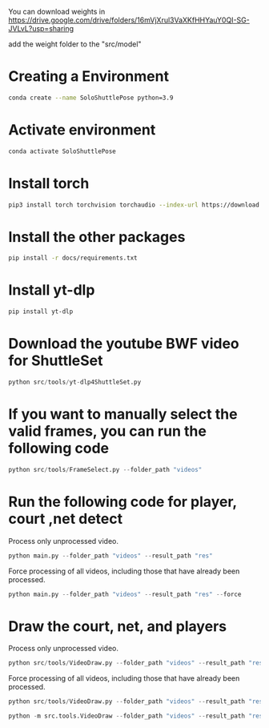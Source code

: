 You can download weights in <https://drive.google.com/drive/folders/16mVjXrul3VaXKfHHYauY0QI-SG-JVLvL?usp=sharing>

add the weight folder to the "src/model"

# Creating a Environment

```bash
conda create --name SoloShuttlePose python=3.9
```

# Activate environment

```bash
conda activate SoloShuttlePose
```

# Install torch

```bash
pip3 install torch torchvision torchaudio --index-url https://download.pytorch.org/whl/cu117
```

# Install the other packages

```bash
pip install -r docs/requirements.txt
```

# Install yt-dlp

```bash
pip install yt-dlp
```

# Download the youtube BWF video for ShuttleSet

```python
python src/tools/yt-dlp4ShuttleSet.py
```

# If you want to manually select the valid frames, you can run the following code

```python
python src/tools/FrameSelect.py --folder_path "videos"
```

# Run the following code for player, court ,net detect

Process only unprocessed video.

```python
python main.py --folder_path "videos" --result_path "res"
```

Force processing of all videos, including those that have already been processed.

```python
python main.py --folder_path "videos" --result_path "res" --force
```

# Draw the court,  net, and players

Process only unprocessed video.

```python
python src/tools/VideoDraw.py --folder_path "videos" --result_path "res" --court --net --players --ball
```

Force processing of all videos, including those that have already been processed.

```python
python src/tools/VideoDraw.py --folder_path "videos" --result_path "res" --force --court --net --players --ball --trajectory
```

```python
python -m src.tools.VideoDraw --folder_path "videos" --result_path "res" --force --court --net --players --ball --trajectory
```

